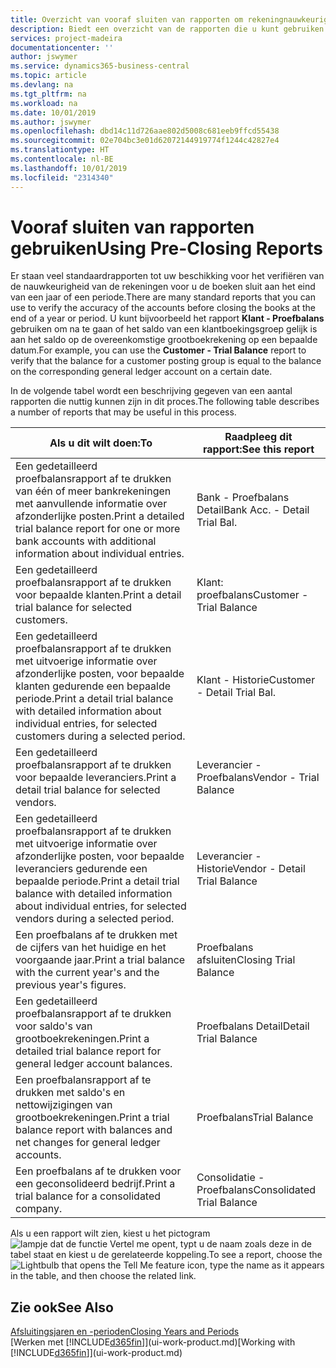 ```yaml
---
title: Overzicht van vooraf sluiten van rapporten om rekeningnauwkeurigheid te verifiëren | Microsoft Docs
description: Biedt een overzicht van de rapporten die u kunt gebruiken om de nauwkeurigheid te verifiëren van rekeningen voordat de boeken worden gesloten aan het eind van een jaar of een periode.
services: project-madeira
documentationcenter: ''
author: jswymer
ms.service: dynamics365-business-central
ms.topic: article
ms.devlang: na
ms.tgt_pltfrm: na
ms.workload: na
ms.date: 10/01/2019
ms.author: jswymer
ms.openlocfilehash: dbd14c11d726aae802d5008c681eeb9ffcd55438
ms.sourcegitcommit: 02e704bc3e01d62072144919774f1244c42827e4
ms.translationtype: HT
ms.contentlocale: nl-BE
ms.lasthandoff: 10/01/2019
ms.locfileid: "2314340"
---
```

# <a name="using-pre-closing-reports"></a><span data-ttu-id="b5d04-103">Vooraf sluiten van rapporten gebruiken</span><span class="sxs-lookup"><span data-stu-id="b5d04-103">Using Pre-Closing Reports</span></span>
<span data-ttu-id="b5d04-104">Er staan veel standaardrapporten tot uw beschikking voor het verifiëren van de nauwkeurigheid van de rekeningen voor u de boeken sluit aan het eind van een jaar of een periode.</span><span class="sxs-lookup"><span data-stu-id="b5d04-104">There are many standard reports that you can use to verify the accuracy of the accounts before closing the books at the end of a year or period.</span></span> <span data-ttu-id="b5d04-105">U kunt bijvoorbeeld het rapport **Klant - Proefbalans** gebruiken om na te gaan of het saldo van een klantboekingsgroep gelijk is aan het saldo op de overeenkomstige grootboekrekening op een bepaalde datum.</span><span class="sxs-lookup"><span data-stu-id="b5d04-105">For example, you can use the **Customer - Trial Balance** report to verify that the balance for a customer posting group is equal to the balance on the corresponding general ledger account on a certain date.</span></span>

<span data-ttu-id="b5d04-106">In de volgende tabel wordt een beschrijving gegeven van een aantal rapporten die nuttig kunnen zijn in dit proces.</span><span class="sxs-lookup"><span data-stu-id="b5d04-106">The following table describes a number of reports that may be useful in this process.</span></span>

| <span data-ttu-id="b5d04-107">Als u dit wilt doen:</span><span class="sxs-lookup"><span data-stu-id="b5d04-107">To</span></span> | <span data-ttu-id="b5d04-108">Raadpleeg dit rapport:</span><span class="sxs-lookup"><span data-stu-id="b5d04-108">See this report</span></span> |
| --- | --- |
| <span data-ttu-id="b5d04-109">Een gedetailleerd proefbalansrapport af te drukken van één of meer bankrekeningen met aanvullende informatie over afzonderlijke posten.</span><span class="sxs-lookup"><span data-stu-id="b5d04-109">Print a detailed trial balance report for one or more bank accounts with additional information about individual entries.</span></span> |<span data-ttu-id="b5d04-110">Bank - Proefbalans Detail</span><span class="sxs-lookup"><span data-stu-id="b5d04-110">Bank Acc. - Detail Trial Bal.</span></span> |
| <span data-ttu-id="b5d04-111">Een gedetailleerd proefbalansrapport af te drukken voor bepaalde klanten.</span><span class="sxs-lookup"><span data-stu-id="b5d04-111">Print a detail trial balance for selected customers.</span></span> |<span data-ttu-id="b5d04-112">Klant: proefbalans</span><span class="sxs-lookup"><span data-stu-id="b5d04-112">Customer - Trial Balance</span></span> |
| <span data-ttu-id="b5d04-113">Een gedetailleerd proefbalansrapport af te drukken met uitvoerige informatie over afzonderlijke posten, voor bepaalde klanten gedurende een bepaalde periode.</span><span class="sxs-lookup"><span data-stu-id="b5d04-113">Print a detail trial balance with detailed information about individual entries, for selected customers during a selected period.</span></span> |<span data-ttu-id="b5d04-114">Klant - Historie</span><span class="sxs-lookup"><span data-stu-id="b5d04-114">Customer - Detail Trial Bal.</span></span> |
| <span data-ttu-id="b5d04-115">Een gedetailleerd proefbalansrapport af te drukken voor bepaalde leveranciers.</span><span class="sxs-lookup"><span data-stu-id="b5d04-115">Print a detail trial balance for selected vendors.</span></span> |<span data-ttu-id="b5d04-116">Leverancier - Proefbalans</span><span class="sxs-lookup"><span data-stu-id="b5d04-116">Vendor - Trial Balance</span></span> |
| <span data-ttu-id="b5d04-117">Een gedetailleerd proefbalansrapport af te drukken met uitvoerige informatie over afzonderlijke posten, voor bepaalde leveranciers gedurende een bepaalde periode.</span><span class="sxs-lookup"><span data-stu-id="b5d04-117">Print a detail trial balance with detailed information about individual entries, for selected vendors during a selected period.</span></span> |<span data-ttu-id="b5d04-118">Leverancier - Historie</span><span class="sxs-lookup"><span data-stu-id="b5d04-118">Vendor - Detail Trial Balance</span></span> |
| <span data-ttu-id="b5d04-119">Een proefbalans af te drukken met de cijfers van het huidige en het voorgaande jaar.</span><span class="sxs-lookup"><span data-stu-id="b5d04-119">Print a trial balance with the current year's and the previous year's figures.</span></span> |<span data-ttu-id="b5d04-120">Proefbalans afsluiten</span><span class="sxs-lookup"><span data-stu-id="b5d04-120">Closing Trial Balance</span></span> |
| <span data-ttu-id="b5d04-121">Een gedetailleerd proefbalansrapport af te drukken voor saldo's van grootboekrekeningen.</span><span class="sxs-lookup"><span data-stu-id="b5d04-121">Print a detailed trial balance report for general ledger account balances.</span></span> |<span data-ttu-id="b5d04-122">Proefbalans Detail</span><span class="sxs-lookup"><span data-stu-id="b5d04-122">Detail Trial Balance</span></span> |
| <span data-ttu-id="b5d04-123">Een proefbalansrapport af te drukken met saldo's en nettowijzigingen van grootboekrekeningen.</span><span class="sxs-lookup"><span data-stu-id="b5d04-123">Print a trial balance report with balances and net changes for general ledger accounts.</span></span> |<span data-ttu-id="b5d04-124">Proefbalans</span><span class="sxs-lookup"><span data-stu-id="b5d04-124">Trial Balance</span></span> |
| <span data-ttu-id="b5d04-125">Een proefbalans af te drukken voor een geconsolideerd bedrijf.</span><span class="sxs-lookup"><span data-stu-id="b5d04-125">Print a trial balance for a consolidated company.</span></span> |<span data-ttu-id="b5d04-126">Consolidatie - Proefbalans</span><span class="sxs-lookup"><span data-stu-id="b5d04-126">Consolidated Trial Balance</span></span> |

<span data-ttu-id="b5d04-127">Als u een rapport wilt zien, kiest u het pictogram ![lampje dat de functie Vertel me opent](media/ui-search/search_small.png "Vertel me wat u wilt doen"), typt u de naam zoals deze in de tabel staat en kiest u de gerelateerde koppeling.</span><span class="sxs-lookup"><span data-stu-id="b5d04-127">To see a report, choose the ![Lightbulb that opens the Tell Me feature](media/ui-search/search_small.png "Tell me what you want to do") icon, type the name as it appears in the table, and then choose the related link.</span></span>

## <a name="see-also"></a><span data-ttu-id="b5d04-128">Zie ook</span><span class="sxs-lookup"><span data-stu-id="b5d04-128">See Also</span></span>
[<span data-ttu-id="b5d04-129">Afsluitingsjaren en -perioden</span><span class="sxs-lookup"><span data-stu-id="b5d04-129">Closing Years and Periods</span></span>](year-close-years-periods.md)  
<span data-ttu-id="b5d04-130">[Werken met [!INCLUDE[d365fin](includes/d365fin_md.md)]](ui-work-product.md)</span><span class="sxs-lookup"><span data-stu-id="b5d04-130">[Working with [!INCLUDE[d365fin](includes/d365fin_md.md)]](ui-work-product.md)</span></span>

